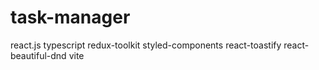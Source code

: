# task-manager

react.js
typescript
redux-toolkit
styled-components
react-toastify
react-beautiful-dnd
vite
